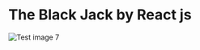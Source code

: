 The Black Jack by React js
=====================
![Test image 7](https://github.com/pioner92/BlackJack/blob/master/%D0%90%D0%BD%D0%BD%D0%BE%D1%82%D0%B0%D1%86%D0%B8%D1%8F%202020-05-04%20190945.png)
